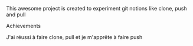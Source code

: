 This awesome project is created to experiment git notions like clone, push and pull

Achievements

J'ai réussi à faire clone, pull et je m'apprête à faire push
